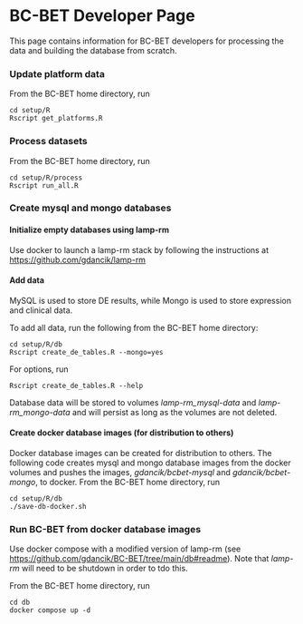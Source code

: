 # BC-BET Developer Page

This page contains information for BC-BET developers for processing the data and building the database from scratch.

### Update platform data

From the BC-BET home directory, run
```
cd setup/R 
Rscript get_platforms.R
```

### Process datasets

From the BC-BET home directory, run

```
cd setup/R/process
Rscript run_all.R
```

### Create mysql and mongo databases

#### Initialize empty databases using lamp-rm

Use docker to launch a lamp-rm stack by following the instructions at https://github.com/gdancik/lamp-rm

#### Add data

MySQL is used to store DE results, while Mongo is used to store expression and clinical data. 

To add all data, run the following from the BC-BET home directory:

```
cd setup/R/db 
Rscript create_de_tables.R --mongo=yes
```

For options, run
```
Rscript create_de_tables.R --help
```

Database data will be stored to volumes *lamp-rm_mysql-data* and *lamp-rm_mongo-data* and will persist as long as the volumes are not deleted.

#### Create docker database images (for distribution to others)

Docker database images can be created for distribution to others. The following code creates mysql and mongo database images from the docker volumes and pushes the images, *gdancik/bcbet-mysql* and *gdancik/bcbet-mongo*, to docker.
From the BC-BET home directory, run

```
cd setup/R/db 
./save-db-docker.sh
```

### Run BC-BET from docker database images

Use docker compose with a modified version of lamp-rm (see https://github.com/gdancik/BC-BET/tree/main/db#readme). Note that *lamp-rm* will need to be shutdown in order to tdo this.

From the BC-BET home directory, run

```
cd db 
docker compose up -d
```
